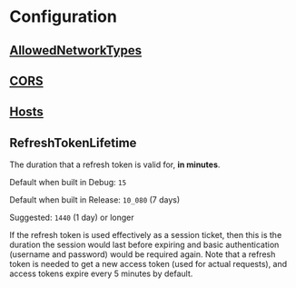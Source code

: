 # Configuration

## [AllowedNetworkTypes](./configuration/allowednetworktypes.md)

## [CORS](./configuration/cors.md)

## [Hosts](./configuration/hosts.md)

## RefreshTokenLifetime

The duration that a refresh token is valid for, **in minutes**.

Default when built in Debug: `15`

Default when built in Release: `10_080` (7 days)

Suggested: `1440` (1 day) or longer

If the refresh token is used effectively as a session ticket, then this is the duration the session would last before expiring and basic authentication (username and password) would be required again. Note that a refresh token is needed to get a new access token (used for actual requests), and access tokens expire every 5 minutes by default.